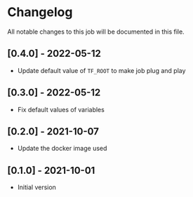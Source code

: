 # Changelog
All notable changes to this job will be documented in this file.

## [0.4.0] - 2022-05-12
* Update default value of `TF_ROOT` to make job plug and play

## [0.3.0] - 2022-05-12
* Fix default values of variables

## [0.2.0] - 2021-10-07
* Update the docker image used

## [0.1.0] - 2021-10-01
* Initial version
